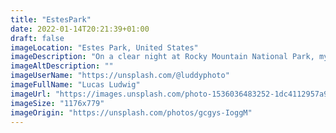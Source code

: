 ```yaml
---
title: "EstesPark"
date: 2022-01-14T20:21:39+01:00
draft: false
imageLocation: "Estes Park, United States"
imageDescription: "On a clear night at Rocky Mountain National Park, my three friends and i were camping and the sky was clear as can be. I decided to have my shutter open or about 30 minutes and ended up with this picture! I never knew i would find the center “north” star so it was a lot of luck capturing a single star without a trail."
imageAltDescription: ""
imageUserName: "https://unsplash.com/@luddyphoto"
imageFullName: "Lucas Ludwig"
imageUrl: "https://images.unsplash.com/photo-1536036483252-1dc4112957a9?ixlib=rb-1.2.1&ixid=MnwxMjA3fDB8MHxwaG90by1wYWdlfHx8fGVufDB8fHx8&auto=format&fit=crop&w=1176&q=80"
imageSize: "1176x779"
imageOrigin: "https://unsplash.com/photos/gcgys-IoggM"
---
```

